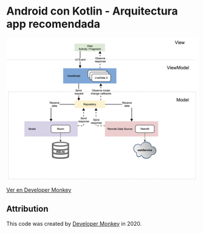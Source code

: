 # Android con Kotlin - Arquitectura app recomendada

<img src="https://raw.githubusercontent.com/arbems/Android-with-Kotlin-App-Architecture/master/Arquitectura%20app%20recomendada/0001.png" width="900">

<br>

[Ver en Developer Monkey](https://developermonkey.es/arquitectura-app-recomendada-en-android/)

## Attribution

This code was created by [Developer Monkey](https://developermonkey.es) in 2020.